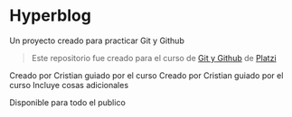 # Hyperblog
Un proyecto creado para practicar Git y Github
>Este repositorio fue creado para el curso de [Git y Github](https://platzi.com/cursos/git-github/) de [Platzi](https://platzi.com/home)


Creado por Cristian guiado por el curso
Creado por Cristian guiado por el curso
Incluye cosas adicionales

Disponible para todo el publico
